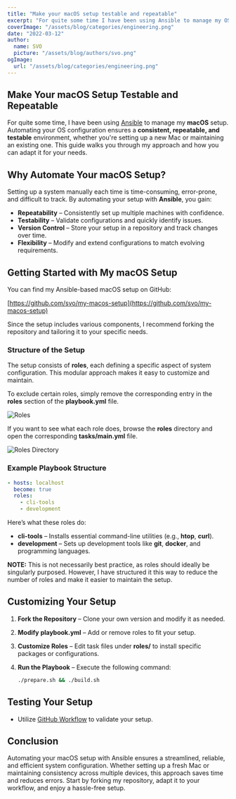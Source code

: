 ```yaml
---
title: "Make your macOS setup testable and repeatable"
excerpt: "For quite some time I have been using Ansible to manage my OS X / macOS setup."
coverImage: "/assets/blog/categories/engineering.png"
date: "2022-03-12"
author:
  name: SVO
  picture: "/assets/blog/authors/svo.png"
ogImage:
  url: "/assets/blog/categories/engineering.png"
---
```


## Make Your macOS Setup Testable and Repeatable

For quite some time, I have been using [Ansible](https://www.ansible.com/) to manage my **macOS** setup. Automating your OS configuration ensures a **consistent, repeatable, and testable** environment, whether you're setting up a new Mac or maintaining an existing one. This guide walks you through my approach and how you can adapt it for your needs.

## Why Automate Your macOS Setup?

Setting up a system manually each time is time-consuming, error-prone, and difficult to track. By automating your setup with **Ansible**, you gain:

- **Repeatability** – Consistently set up multiple machines with confidence.
- **Testability** – Validate configurations and quickly identify issues.
- **Version Control** – Store your setup in a repository and track changes over time.
- **Flexibility** – Modify and extend configurations to match evolving requirements.

## Getting Started with My macOS Setup

You can find my Ansible-based macOS setup on GitHub:

[https://github.com/svo/my-macos-setup](https://github.com/svo/my-macos-setup)

Since the setup includes various components, I recommend forking the repository and tailoring it to your specific needs.

### Structure of the Setup

The setup consists of **roles**, each defining a specific aspect of system configuration. This modular approach makes it easy to customize and maintain.

To exclude certain roles, simply remove the corresponding entry in the **roles** section of the **playbook.yml** file.

![Roles](/assets/blog/my-macos-setup/roles.png "Roles")

If you want to see what each role does, browse the **roles** directory and open the corresponding **tasks/main.yml** file.

![Roles Directory](/assets/blog/my-macos-setup/roles-directory.png "Roles directory")

### Example Playbook Structure

```yaml
- hosts: localhost
  become: true
  roles:
    - cli-tools
    - development
```

Here’s what these roles do:
- **cli-tools** – Installs essential command-line utilities (e.g., **htop**, **curl**).
- **development** – Sets up development tools like **git**, **docker**, and programming languages.

**NOTE:** This is not necessarily best practice, as roles should ideally be singularly purposed. However, I have structured it this way to reduce the number of roles and make it easier to maintain the setup.

## Customizing Your Setup

1. **Fork the Repository** – Clone your own version and modify it as needed.
2. **Modify **playbook.yml**** – Add or remove roles to fit your setup.
3. **Customize Roles** – Edit task files under **roles/** to install specific packages or configurations.
4. **Run the Playbook** – Execute the following command:

   ```sh
   ./prepare.sh && ./build.sh
   ```

## Testing Your Setup

- Utilize [GitHub Workflow](https://github.com/svo/my-macos-setup/blob/main/.github/workflows/main.yml) to validate your setup.

## Conclusion

Automating your macOS setup with Ansible ensures a streamlined, reliable, and efficient system configuration. Whether setting up a fresh Mac or maintaining consistency across multiple devices, this approach saves time and reduces errors. Start by forking my repository, adapt it to your workflow, and enjoy a hassle-free setup.
